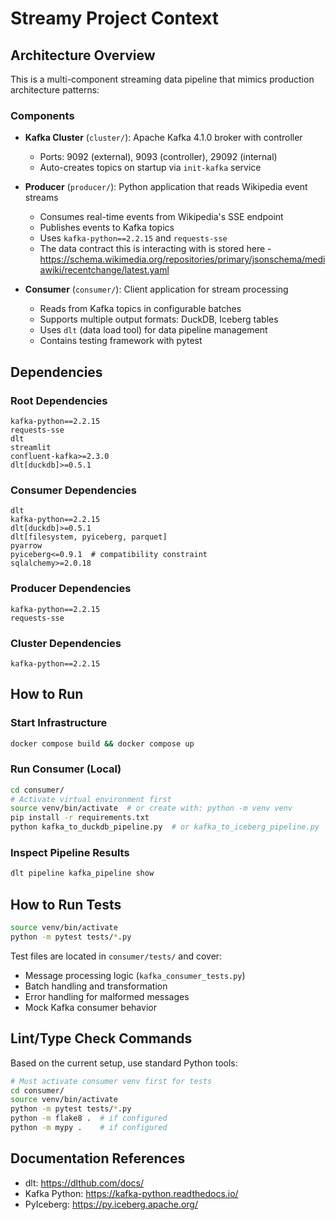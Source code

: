 # Streamy Project Context

## Architecture Overview

This is a multi-component streaming data pipeline that mimics production architecture patterns:

### Components

- **Kafka Cluster** (`cluster/`): Apache Kafka 4.1.0 broker with controller
  - Ports: 9092 (external), 9093 (controller), 29092 (internal)
  - Auto-creates topics on startup via `init-kafka` service

- **Producer** (`producer/`): Python application that reads Wikipedia event streams
  - Consumes real-time events from Wikipedia's SSE endpoint
  - Publishes events to Kafka topics
  - Uses `kafka-python==2.2.15` and `requests-sse`
  - The data contract this is interacting with is stored here - https://schema.wikimedia.org/repositories/primary/jsonschema/mediawiki/recentchange/latest.yaml

- **Consumer** (`consumer/`): Client application for stream processing
  - Reads from Kafka topics in configurable batches
  - Supports multiple output formats: DuckDB, Iceberg tables
  - Uses `dlt` (data load tool) for data pipeline management
  - Contains testing framework with pytest

## Dependencies

### Root Dependencies
```
kafka-python==2.2.15
requests-sse
dlt
streamlit
confluent-kafka>=2.3.0
dlt[duckdb]>=0.5.1
```

### Consumer Dependencies
```
dlt
kafka-python==2.2.15
dlt[duckdb]>=0.5.1
dlt[filesystem, pyiceberg, parquet]
pyarrow
pyiceberg<=0.9.1  # compatibility constraint
sqlalchemy>=2.0.18
```

### Producer Dependencies
```
kafka-python==2.2.15
requests-sse
```

### Cluster Dependencies
```
kafka-python==2.2.15
```

## How to Run

### Start Infrastructure
```bash
docker compose build && docker compose up
```

### Run Consumer (Local)
```bash
cd consumer/
# Activate virtual environment first
source venv/bin/activate  # or create with: python -m venv venv
pip install -r requirements.txt
python kafka_to_duckdb_pipeline.py  # or kafka_to_iceberg_pipeline.py
```

### Inspect Pipeline Results
```bash
dlt pipeline kafka_pipeline show
```

## How to Run Tests

```bash
source venv/bin/activate
python -m pytest tests/*.py
```

Test files are located in `consumer/tests/` and cover:
- Message processing logic (`kafka_consumer_tests.py`)
- Batch handling and transformation
- Error handling for malformed messages
- Mock Kafka consumer behavior

## Lint/Type Check Commands

Based on the current setup, use standard Python tools:
```bash
# Must activate consumer venv first for tests
cd consumer/
source venv/bin/activate
python -m pytest tests/*.py
python -m flake8 .  # if configured
python -m mypy .    # if configured
```
 ## Documentation References
- dlt: https://dlthub.com/docs/
- Kafka Python: https://kafka-python.readthedocs.io/
- PyIceberg: https://py.iceberg.apache.org/

